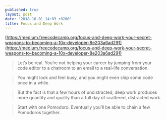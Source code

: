 ```yaml
---
published: true
layout: post
date: '2018-10-01 14:03 +0200'
title: Focus and Deep Work
---
```

[https://medium.freecodecamp.org/focus-and-deep-work-your-secret-weapons-to-becoming-a-10x-developer-8e203a6ad291](https://medium.freecodecamp.org/focus-and-deep-work-your-secret-weapons-to-becoming-a-10x-developer-8e203a6ad291)

> Let’s be real. You’re not helping your career by jumping from your code editor to a chatroom to an email to a real-life conversation.

> You might look and feel busy, and you might even ship some code once in a while.

> But the fact is that a few hours of undistracted, deep work produces more quantity and quality than a full day of scattered, distracted work.

> Start with one Pomodoro. Eventually you’ll be able to chain a few Pomodoros together.
